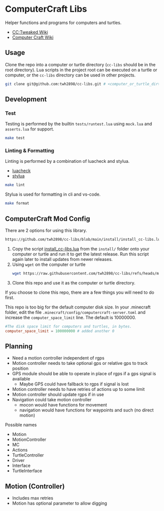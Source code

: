 # ComputerCraft Libs

Helper functions and programs for computers and turtles.

- [CC:Tweaked Wiki](https://tweaked.cc/)
- [Computer Craft Wiki](https://computercraft.info/wiki/Main_Page)

## Usage

Clone the repo into a computer or turtle directory (`cc-libs` should be in the
root directory). Lua scripts in the project root can be executed on a turtle or
computer, or the `cc-libs` directory can be used in other projects.

```sh
git clone git@github.com:twh2898/cc-libs.git # <computer_or_turtle_dir>
```

## Development

### Test

Testing is performed by the builtin `tests/runtest.lua` using `mock.lua` and
`asserts.lua` for support.

```sh
make test
```

### Linting & Formatting

Linting is performed by a combination of luacheck and stylua.

- [luacheck](https://github.com/mpeterv/luacheck)
- [stylua](https://github.com/JohnnyMorganz/StyLua)

```sh
make lint
```

Stylua is used for formatting in cli and vs-code.

```sh
make format
```

## ComputerCraft Mod Config

There are 2 options for using this library.

```sh
https://github.com/twh2898/cc-libs/blob/main/install/install_cc-libs.lua
```

1. Copy the script [install_cc-libs.lua](install/install_cc-libs.lua) from the `install/`
   folder onto your computer or turtle and run it to get the latest release. Run
   this script again later to install updates from newer releases.
2. Using `wget` on the computer or turtle
    ```sh
    wget https://raw.githubusercontent.com/twh2898/cc-libs/refs/heads/main/install/install_cc-libs.lua
    ```
3. Clone this repo and use it as the computer or turtle directory.

If you choose to clone this repo, there are a few things you will need to do
first.

This repo is too big for the default computer disk size. In your .minecraft
folder, edit the file `.minecraft/config/computercraft-server.toml` and increase
the `computer_space_limit` line. The default is 10000000.

```toml
#The disk space limit for computers and turtles, in bytes.
computer_space_limit = 100000000 # added another 0
```

## Planning

- Need a motion controller independent of rgps
- Motion controller needs to take optional gps or relative gps to track position
- GPS module should be able to operate in place of rgps if a gps signal is available
  - Maybe GPS could have fallback to rgps if signal is lost
- Motion controller needs to have retries of actions up to some limit
- Motion controller should update rgps if in use
- Navigation could take motion controller
  - mocon would have functions for movement
  - navigation would have functions for waypoints and such (no direct motion)

Possible names

- Motion
- MotionController
- MC
- Actions
- TurtleController
- Driver
- Interface
- TurtleInterface


## Motion (Controller)

- Includes max retries
- Motion has optional parameter to allow digging

